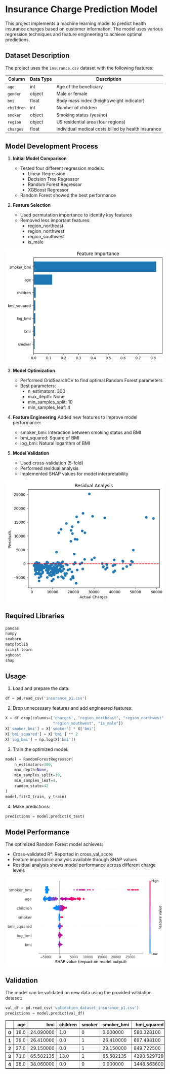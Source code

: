 # Insurance Charge Prediction Model

This project implements a machine learning model to predict health insurance charges based on customer information. The model uses various regression techniques and feature engineering to achieve optimal predictions.

## Dataset Description

The project uses the `insurance.csv` dataset with the following features:

| Column    | Data Type | Description                                                    |
|-----------|-----------|----------------------------------------------------------------|
| `age`     | int       | Age of the beneficiary                                         |
| `gender`  | object    | Male or female                                                 |
| `bmi`     | float     | Body mass index (height/weight indicator)                      |
| `children`| int       | Number of children                                             |
| `smoker`  | object    | Smoking status (yes/no)                                        |
| `region`  | object    | US residential area (four regions)                             |
| `charges` | float     | Individual medical costs billed by health insurance            |

## Model Development Process

1. **Initial Model Comparison**
   - Tested four different regression models:
     - Linear Regression
     - Decision Tree Regressor
     - Random Forest Regressor
     - XGBoost Regressor
   - Random Forest showed the best performance

2. **Feature Selection**
   - Used permutation importance to identify key features
   - Removed less important features:
     - region_northeast
     - region_northwest
     - region_southwest
     - is_male

![alt text](image.png)

3. **Model Optimization**
   - Performed GridSearchCV to find optimal Random Forest parameters
   - Best parameters:
     - n_estimators: 300
     - max_depth: None
     - min_samples_split: 10
     - min_samples_leaf: 4

4. **Feature Engineering**
   Added new features to improve model performance:
   - smoker_bmi: Interaction between smoking status and BMI
   - bmi_squared: Square of BMI
   - log_bmi: Natural logarithm of BMI

5. **Model Validation**
   - Used cross-validation (5-fold)
   - Performed residual analysis
   - Implemented SHAP values for model interpretability

![alt text](image-1.png)

## Required Libraries
```python
pandas
numpy
seaborn
matplotlib
scikit-learn
xgboost
shap
```

## Usage

1. Load and prepare the data:
```python
df = pd.read_csv('insurance_p1.csv')
```

2. Drop unnecessary features and add engineered features:
```python
X = df.drop(columns=['charges', "region_northeast", "region_northwest", 
                     "region_southwest", "is_male"])
X['smoker_bmi'] = X['smoker'] * X['bmi']
X['bmi_squared'] = X['bmi'] ** 2
X['log_bmi'] = np.log(X['bmi'])
```

3. Train the optimized model:
```python
model = RandomForestRegressor(
    n_estimators=300,
    max_depth=None,
    min_samples_split=10,
    min_samples_leaf=4,
    random_state=42
)
model.fit(X_train, y_train)
```

4. Make predictions:
```python
predictions = model.predict(X_test)
```

## Model Performance

The optimized Random Forest model achieves:
- Cross-validated R²: Reported in cross_val_score
- Feature importance analysis available through SHAP values
- Residual analysis shows model performance across different charge levels

![alt text](image-2.png)

## Validation

The model can be validated on new data using the provided validation dataset:
```python
val_df = pd.read_csv('validation_dataset_insurance_p1.csv')
predictions = model.predict(val_df)
```

<div>
<table border="1" class="dataframe">
  <thead>
    <tr style="text-align: right;">
      <th></th>
      <th>age</th>
      <th>bmi</th>
      <th>children</th>
      <th>smoker</th>
      <th>smoker_bmi</th>
      <th>bmi_squared</th>
      <th>log_bmi</th>
      <th>predicted_charges</th>
    </tr>
  </thead>
  <tbody>
    <tr>
      <th>0</th>
      <td>18.0</td>
      <td>24.090000</td>
      <td>1.0</td>
      <td>0</td>
      <td>0.000000</td>
      <td>580.328100</td>
      <td>3.181797</td>
      <td>3110.337564</td>
    </tr>
    <tr>
      <th>1</th>
      <td>39.0</td>
      <td>26.410000</td>
      <td>0.0</td>
      <td>1</td>
      <td>26.410000</td>
      <td>697.488100</td>
      <td>3.273743</td>
      <td>20245.083142</td>
    </tr>
    <tr>
      <th>2</th>
      <td>27.0</td>
      <td>29.150000</td>
      <td>0.0</td>
      <td>1</td>
      <td>29.150000</td>
      <td>849.722500</td>
      <td>3.372455</td>
      <td>20201.979828</td>
    </tr>
    <tr>
      <th>3</th>
      <td>71.0</td>
      <td>65.502135</td>
      <td>13.0</td>
      <td>1</td>
      <td>65.502135</td>
      <td>4290.529728</td>
      <td>4.182083</td>
      <td>49718.991133</td>
    </tr>
    <tr>
      <th>4</th>
      <td>28.0</td>
      <td>38.060000</td>
      <td>0.0</td>
      <td>0</td>
      <td>0.000000</td>
      <td>1448.563600</td>
      <td>3.639164</td>
      <td>6327.541481</td>
    </tr>
  </tbody>
</table>
</div>